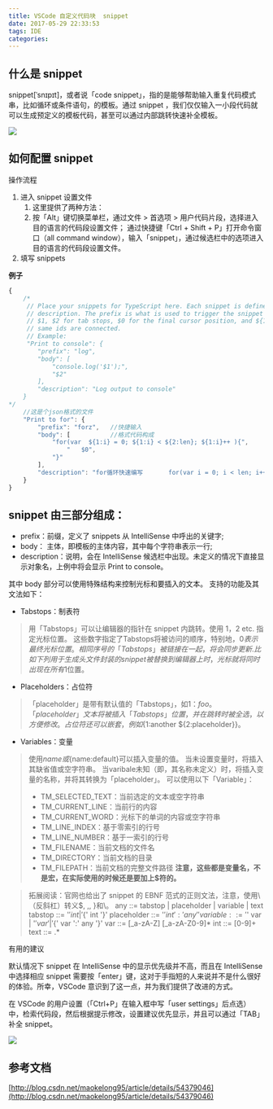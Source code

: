 ```yaml
---
title: VSCode 自定义代码块  snippet
date: 2017-05-29 22:33:53
tags: IDE
categories:
---
```


## 什么是 snippet

snippet[ˈsnɪpɪt]，或者说「code snippet」，指的是能够帮助输入重复代码模式串，比如循环或条件语句，的模板。通过 snippet ，我们仅仅输入一小段代码就可以生成预定义的模板代码，甚至可以通过内部跳转快速补全模板。

![](http://img.blog.csdn.net/20170112141959764?watermark/2/text/aHR0cDovL2Jsb2cuY3Nkbi5uZXQvbWFva2Vsb25nOTU=/font/5a6L5L2T/fontsize/400/fill/I0JBQkFCMA==/dissolve/70/gravity/SouthEast)


<!-- more -->

## 如何配置 snippet

操作流程

1. 进入 snippet 设置文件
    1. 这里提供了两种方法：
    2. 按「Alt」键切换菜单栏，通过文件 > 首选项 > 用户代码片段，选择进入目的语言的代码段设置文件；
通过快捷键「Ctrl + Shift + P」打开命令窗口（all command window），输入「snippet」，通过候选栏中的选项进入目的语言的代码段设置文件。
2. 填写 snippets

**例子**
```js
{
	/*
	 // Place your snippets for TypeScript here. Each snippet is defined under a snippet name and has a prefix, body and
	 // description. The prefix is what is used to trigger the snippet and the body will be expanded and inserted. Possible variables are:
	 // $1, $2 for tab stops, $0 for the final cursor position, and ${1:label}, ${2:another} for placeholders. Placeholders with the
	 // same ids are connected.
	 // Example:
	 "Print to console": {
		"prefix": "log",
		"body": [
			"console.log('$1');",
			"$2"
		],
		"description": "Log output to console"
	}
*/
    //这是个json格式的文件
	"Print to for": {
		"prefix": "forz",   //快捷输入
		"body": [           //格式代码构成
			"for(var  ${1:i} = 0; ${1:i} < ${2:len}; ${1:i}++ ){",
				"	$0",
			"}"
		],
		"description": "for循环快速编写		for(var i = 0; i < len; i++ ){			...		} 	"   //注释
	}
}
```

## snippet 由三部分组成：

- prefix：前缀，定义了 snippets 从 IntelliSense 中呼出的关键字;
- body： 主体，即模板的主体内容，其中每个字符串表示一行;
- description：说明，会在 IntelliSense 候选栏中出现。未定义的情况下直接显示对象名，上例中将会显示 Print to console。

其中 body 部分可以使用特殊结构来控制光标和要插入的文本。 支持的功能及其文法如下：

- Tabstops：制表符
>用「Tabstops」可以让编辑器的指针在 snippet 内跳转。使用 $1，$2 etc. 指定光标位置。
这些数字指定了Tabstops将被访问的顺序，特别地，$0表示最终光标位置。
相同序号的「Tabstops」被链接在一起，将会同步更新.
比如下列用于生成头文件封装的 snippet 被替换到编辑器上时，光标就将同时出现在所有$1位置。

- Placeholders：占位符
>「placeholder」是带有默认值的「Tabstops」，如${1：foo}。「placeholder」文本将被插入「Tabstops」位置，并在跳转时被全选，以方便修改。占位符还可以嵌套，例如${1:another ${2:placeholder}}。

- Variables：变量
>使用$name或${name:default}可以插入变量的值。 当未设置变量时，将插入其缺省值或空字符串。 当varibale未知（即，其名称未定义）时，将插入变量的名称，并将其转换为「placeholder」。 可以使用以下「Variable」：
>- TM_SELECTED_TEXT：当前选定的文本或空字符串
>- TM_CURRENT_LINE：当前行的内容
>- TM_CURRENT_WORD：光标下的单词的内容或空字符串
>- TM_LINE_INDEX：基于零索引的行号
>- TM_LINE_NUMBER：基于一索引的行号
>- TM_FILENAME：当前文档的文件名
>- TM_DIRECTORY：当前文档的目录
>- TM_FILEPATH：当前文档的完整文件路径
**注意，这些都是变量名，不是宏，在实际使用的时候还是要加上$符的。**


>拓展阅读：官网也给出了 snippet 的 EBNF 范式的正则文法，注意，使用\（反斜杠）转义\$, ,, }和\。
any ::= tabstop | placeholder | variable | text
tabstop ::= '$' int | '${' int '}'
placeholder ::= '${' int ':' any '}'
variable ::= '$' var | '${' var }' | '${' var ':' any '}'
var ::= [_a-zA-Z] [_a-zA-Z0-9]*
int ::= [0-9]+
text ::= .*


有用的建议

默认情况下 snippet 在 IntelliSense 中的显示优先级并不高，而且在 IntelliSense 中选择相应 snippet 需要按「enter」键，这对于手指短的人来说并不是什么很好的体验。所幸，VSCode 意识到了这一点，并为我们提供了改进的方式。

在 VSCode 的用户设置（「Ctrl+P」在输入框中写「user settings」后点选）中，检索代码段，然后根据提示修改，设置建议优先显示，并且可以通过「TAB」补全 snippet。

![](http://img.blog.csdn.net/20170112155152376?watermark/2/text/aHR0cDovL2Jsb2cuY3Nkbi5uZXQvbWFva2Vsb25nOTU=/font/5a6L5L2T/fontsize/400/fill/I0JBQkFCMA==/dissolve/70/gravity/SouthEast)

## 参考文档
[http://blog.csdn.net/maokelong95/article/details/54379046](http://blog.csdn.net/maokelong95/article/details/54379046)

